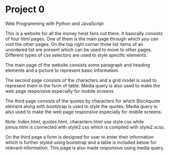 # Project 0

Web Programming with Python and JavaScript

  This is a website for all the money heist fans out there. It basically consists of four html pages.
One of them is the main page through which you can visit the other pages. On the top right corner 
three list items of an unordered list are present which can be used to move to other pages. Different types
of css selectors are used to style specific elements. 

  The main page of the website consists some paragraph and heading elements and a picture to represent 
basic information.

  The second page consists of the characters and a grid model is used to represent them in the form of table.
  Media query is also used to make the web page responsive especially for mobile screens.

   The third page consists of the quotes by characters for which Blockquote element along with bootstrap 
   is used to style the quotes. Media query is also used to make the web page responsive especially for mobile screens.

Note: Index.html, quotes.html, characters.html use style.css while joinus.html is connected with style2.css which is 
 compiled with style2.scss. 

On the third page a form is designed for user to enter their information which is further styled using 
 bootstrap and a table is included below for relevant information. This page is also made responsive using
 media query.



